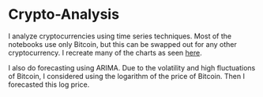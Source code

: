 # Crypto-Analysis

I analyze cryptocurrencies using time series techniques. Most of the notebooks use only Bitcoin, but this can be swapped out for any other cryptocurrency. I recreate many of the charts as seen [here](https://www.lookintobitcoin.com/). 

I also do forecasting using ARIMA. Due to the volatility and high fluctuations of Bitcoin, I considered using the logarithm of the price of Bitcoin. Then I forecasted this log price. 

